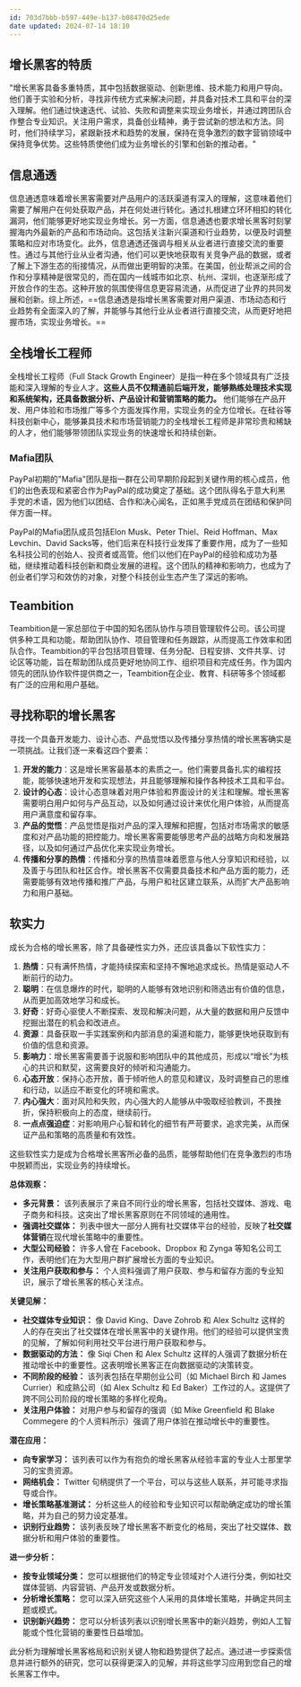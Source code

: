 ```yaml
---
id: 703d7bbb-b597-449e-b137-b08470d25ede
date updated: 2024-07-14 18:10
---
```


## 增长黑客的特质

"增长黑客具备多重特质，其中包括数据驱动、创新思维、技术能力和用户导向。他们善于实验和分析，寻找非传统方式来解决问题，并具备对技术工具和平台的深入理解。他们通过快速迭代、试验、失败和调整来实现业务增长，并通过跨团队合作整合专业知识。关注用户需求，具备创业精神，勇于尝试新的想法和方法。同时，他们持续学习，紧跟新技术和趋势的发展，保持在竞争激烈的数字营销领域中保持竞争优势。这些特质使他们成为业务增长的引擎和创新的推动者。"

## 信息通透

信息通透意味着增长黑客需要对产品用户的活跃渠道有深入的理解，这意味着他们需要了解用户在何处获取产品，并在何处进行转化。通过扎根建立环环相扣的转化漏洞，他们能够更好地实现业务增长。另一方面，信息通透也要求增长黑客时刻掌握海内外最新的产品和市场动向。这包括关注新兴渠道和行业趋势，以便及时调整策略和应对市场变化。此外，信息通透还强调与相关从业者进行直接交流的重要性。通过与其他行业从业者沟通，他们可以更快地获取有关竞争产品的数据，或者了解上下游生态的衔接情况，从而做出更明智的决策。在美国，创业帮派之间的合作和分享精神是很常见的，而在国内一线城市如北京、杭州、深圳，也逐渐形成了开放合作的生态。这种开放的氛围使得信息更容易流通，从而促进了业界的共同发展和创新。综上所述，==信息通透是指增长黑客需要对用户渠道、市场动态和行业趋势有全面深入的了解，并能够与其他行业从业者进行直接交流，从而更好地把握市场，实现业务增长。==

## 全栈增长工程师

全栈增长工程师（Full Stack Growth Engineer）是指一种在多个领域具有广泛技能和深入理解的专业人才。**这些人员不仅精通前后端开发，能够熟练处理技术实现和系统架构，还具备数据分析、产品设计和营销策略的能力。** 他们能够在产品开发、用户体验和市场推广等多个方面发挥作用，实现业务的全方位增长。在硅谷等科技创新中心，能够兼具技术和市场营销能力的全栈增长工程师是非常珍贵和稀缺的人才，他们能够带领团队实现业务的快速增长和持续创新。

### Mafia团队

PayPal初期的"Mafia"团队是指一群在公司早期阶段起到关键作用的核心成员，他们的出色表现和紧密合作为PayPal的成功奠定了基础。这个团队得名于意大利黑手党的术语，因为他们以团结、合作和决心闻名，正如黑手党成员在团结和保护同伴方面一样。

PayPal的Mafia团队成员包括Elon Musk、Peter Thiel、Reid Hoffman、Max Levchin、David Sacks等，他们后来在科技行业发挥了重要作用，成为了一些知名科技公司的创始人、投资者或高管。他们以他们在PayPal的经验和成功为基础，继续推动着科技创新和商业发展的进程。这个团队的精神和影响力，也成为了创业者们学习和效仿的对象，对整个科技创业生态产生了深远的影响。

## Teambition

Teambition是一家总部位于中国的知名团队协作与项目管理软件公司。该公司提供多种工具和功能，帮助团队协作、项目管理和任务跟踪，从而提高工作效率和团队合作。Teambition的平台包括项目管理、任务分配、日程安排、文件共享、讨论区等功能，旨在帮助团队成员更好地协同工作、组织项目和完成任务。作为国内领先的团队协作软件提供商之一，Teambition在企业、教育、科研等多个领域都有广泛的应用和用户基础。

## 寻找称职的增长黑客

寻找一个具备开发能力、设计心态、产品觉悟以及传播分享热情的增长黑客确实是一项挑战。让我们逐一来看这四个要素：

1. **开发的能力**：这是增长黑客最基本的素质之一。他们需要具备扎实的编程技能，能够快速地开发和实现想法，并且能够理解和操作各种技术工具和平台。
2. **设计的心态**：设计心态意味着对用户体验和界面设计的关注和理解。增长黑客需要明白用户如何与产品互动，以及如何通过设计来优化用户体验，从而提高用户满意度和留存率。
3. **产品的觉悟**：产品觉悟是指对产品的深入理解和把握，包括对市场需求的敏感度和对产品功能的把控能力。增长黑客需要能够思考产品的战略方向和发展路径，以及如何通过产品优化来实现业务增长。
4. **传播和分享的热情**：传播和分享的热情意味着愿意与他人分享知识和经验，以及善于与团队和社区合作。增长黑客不仅需要具备技术和产品方面的能力，还需要能够有效地传播和推广产品，与用户和社区建立联系，从而扩大产品影响力和用户基础。

## 软实力

成长为合格的增长黑客，除了具备硬性实力外，还应该具备以下软性实力：

1. **热情**：只有满怀热情，才能持续探索和坚持不懈地追求成长。热情是驱动人不断前行的动力。
2. **聪明**：在信息爆炸的时代，聪明的人能够有效地识别和筛选出有价值的信息，从而更加高效地学习和成长。
3. **好奇**：好奇心驱使人不断探索、发现和解决问题，从大量的数据和用户反馈中挖掘出潜在的机会和改进点。
4. **资源**：具备获取一手实践案例和内部消息的渠道和能力，能够更快地获取到有价值的信息和资源。
5. **影响力**：增长黑客需要善于说服和影响团队中的其他成员，形成以“增长”为核心的共识和默契，这需要良好的倾听和沟通能力。
6. **心态开放**：保持心态开放，善于倾听他人的意见和建议，及时调整自己的思维和行动，以适应不断变化的环境和需求。
7. **内心强大**：面对风险和失败，内心强大的人能够从中吸取经验教训，不畏挫折，保持积极向上的态度，继续前行。
8. **一点点强迫症**：对影响用户心智和转化的细节有严苛要求，追求完美，从而保证产品和策略的高质量和有效性。

这些软性实力是成为合格增长黑客所必备的品质，能够帮助他们在竞争激烈的市场中脱颖而出，实现业务的持续增长。

**总体观察：**

- **多元背景：** 该列表展示了来自不同行业的增长黑客，包括社交媒体、游戏、电子商务和科技。这突出了增长黑客原则在不同领域的通用性。
- **强调社交媒体：** 列表中很大一部分人拥有社交媒体平台的经验，反映了**社交媒体营销**在现代增长策略中的重要性。
- **大型公司经验：** 许多人曾在 Facebook、Dropbox 和 Zynga 等知名公司工作，表明他们在为大型用户群扩展增长方面的专业知识。
- **关注用户获取和参与：** 个人资料强调了用户获取、参与和留存方面的专业知识，展示了增长黑客的核心关注点。

**关键见解：**

- **社交媒体专业知识：** 像 David King、Dave Zohrob 和 Alex Schultz 这样的人的存在突出了社交媒体在增长黑客中的关键作用。他们的经验可以提供宝贵的见解，了解如何利用社交平台进行用户获取和参与。
- **数据驱动的方法：** 像 Siqi Chen 和 Alex Schultz 这样的人强调了数据分析在推动增长中的重要性。这表明增长黑客正在向数据驱动的决策转变。
- **不同阶段的经验：** 该列表包括在早期创业公司（如 Michael Birch 和 James Currier）和成熟公司（如 Alex Schultz 和 Ed Baker）工作过的人。这提供了跨不同公司阶段的增长策略的多样化视角。
- **关注用户体验：** 对用户参与和留存的强调（如 Mike Greenfield 和 Blake Commegere 的个人资料所示）强调了用户体验在推动增长中的重要性。

**潜在应用：**

- **向专家学习：** 该列表可以作为有抱负的增长黑客从经验丰富的专业人士那里学习的宝贵资源。
- **网络机会：** Twitter 句柄提供了一个平台，可以与这些人联系，并可能寻求指导或合作。
- **增长策略基准测试：** 分析这些人的经验和专业知识可以帮助确定成功的增长策略，并为自己的努力设定基准。
- **识别行业趋势：** 该列表反映了增长黑客不断变化的格局，突出了社交媒体、数据分析和用户体验的重要性。

**进一步分析：**

- **按专业领域分类：** 您可以根据他们的特定专业领域对个人进行分类，例如社交媒体营销、内容营销、产品开发或数据分析。
- **分析增长策略：** 您可以深入研究这些个人采用的具体增长策略，并确定共同主题或模式。
- **识别新兴趋势：** 您可以分析该列表以识别增长黑客中的新兴趋势，例如人工智能或个性化营销的重要性日益增加。

此分析为理解增长黑客格局和识别关键人物和趋势提供了起点。通过进一步探索信息并进行额外的研究，您可以获得更深入的见解，并将这些学习应用到您自己的增长黑客工作中。
